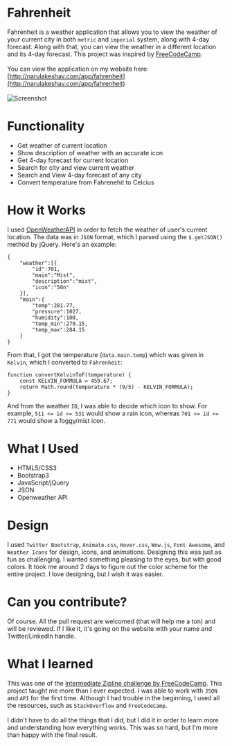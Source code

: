 # Fahrenheit
Fahrenheit is a weather application that allows you to view the weather of your current city in both `metric` and `imperial` system, along with 4-day forecast. Along with that, you can view the weather in a different location and its 4-day forecast. This project was inspired by [FreeCodeCamp](http://freecodecamp.com).
<br><br>
You can view the application on my website here: [http://narulakeshav.com/app/fahrenheit](http://narulakeshav.com/app/fahrenheit)
<br><br>
![Screenshot](http://i.imgur.com/4P6ZZYr.jpg)

# Functionality
* Get weather of current location
* Show description of weather with an accurate icon
* Get 4-day forecast for current location
* Search for city and view current weather
* Search and View 4-day forecast of any city
* Convert temperature from Fahrenehit to Celcius

# How it Works
I used [OpenWeatherAPI](http://openweathermap.org/api) in order to fetch the weather of user's current location. The data was in `JSON` format, which I parsed using the `$.getJSON()` method by jQuery. Here's an example:
```
{
    "weather":[{
        "id":701,
        "main":"Mist",
        "description":"mist",
        "icon":"50n"
    }],
    "main":{
        "temp":281.77,
        "pressure":1027,
        "humidity":100,
        "temp_min":279.15,
        "temp_max":284.15
    }
}    
```
From that, I got the temperature (`data.main.temp`) which was given in `Kelvin`, which I converted to `Fahrenheit`:
```
function convertKelvinToF(temperature) {
    const KELVIN_FORMULA = 459.67;
    return Math.round(temperature * (9/5) - KELVIN_FORMULA);
}
```
And from the weather `ID`, I was able to decide which icon to show. For example, `511 <= id <= 531` would show a rain icon, whereas `701 <= id <= 771` would show a foggy/mist icon.
# What I Used
* HTML5/CSS3
* Bootstrap3
* JavaScript/jQuery
* JSON 
* Openweather API

# Design
I used `Twitter Bootstrap`, `Animate.css`, `Hover.css`, `Wow.js`, `Font Awesome`, and `Weather Icons` for design, icons, and animations. Designing this was just as fun as challenging. I wanted something pleasing to the eyes, but with good colors. It took me around 2 days to figure out the color scheme for the entire project. I love designing, but I wish it was easier.

# Can you contribute?
Of course. All the pull request are welcomed (that will help me a ton) and will be reviewed. If I like it, it's going on the website with your name and Twitter/LinkedIn handle. 

# What I learned
This was one of the [intermediate Zipline challenge by FreeCodeCamp](http://goo.gl/VcIccD). This project taught me more than I ever expected. I was able to work with `JSON` and `API` for the first time. Although I had trouble in the beginning, I used all the resources, such as `StackOverflow` and `FreeCodeCamp`.
<br><br>
I didn't have to do all the things that I did, but I did it in order to learn more and understanding how everything works. This was so hard, but I'm more than happy with the final result.